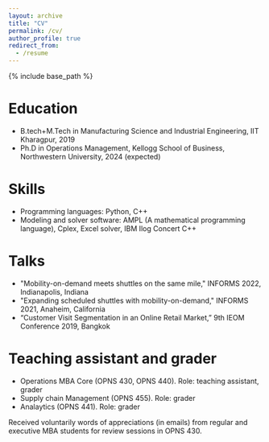```yaml
---
layout: archive
title: "CV"
permalink: /cv/
author_profile: true
redirect_from:
  - /resume
---
```


{% include base_path %}

Education
======
* B.tech+M.Tech in Manufacturing Science and Industrial Engineering, IIT Kharagpur, 2019
* Ph.D in Operations Management, Kellogg School of Business, Northwestern University, 2024 (expected)

  
Skills
======
* Programming languages: Python, C++
* Modeling and solver software: AMPL (A mathematical programming language), Cplex, Excel solver, IBM Ilog Concert C++ 
  
Talks
======
* "Mobility-on-demand meets shuttles on the same mile," INFORMS 2022, Indianapolis, Indiana
* "Expanding scheduled shuttles with mobility-on-demand," INFORMS 2021, Anaheim, California
* “Customer Visit Segmentation in an Online Retail Market,” 9th IEOM Conference 2019, Bangkok

Teaching assistant and grader
======
* Operations MBA Core (OPNS 430, OPNS 440). Role: teaching assistant, grader
* Supply chain Management (OPNS 455). Role: grader
* Analaytics (OPNS 441). Role: grader

Received voluntarily words of appreciations (in emails) from regular and executive MBA students for review sessions in OPNS 430.
